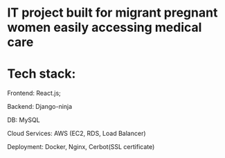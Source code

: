 # IT project built for migrant pregnant women easily accessing medical care


# Tech stack: 

Frontend: React.js; 

Backend: Django-ninja

DB: MySQL

Cloud Services: AWS (EC2, RDS, Load Balancer)

Deployment: Docker, Nginx, Cerbot(SSL certificate)
